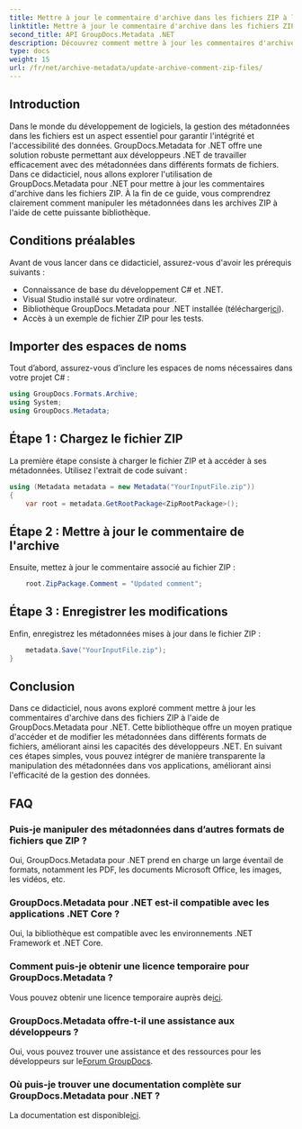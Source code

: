 ```yaml
---
title: Mettre à jour le commentaire d'archive dans les fichiers ZIP à l'aide de .NET
linktitle: Mettre à jour le commentaire d'archive dans les fichiers ZIP à l'aide de .NET
second_title: API GroupDocs.Metadata .NET
description: Découvrez comment mettre à jour les commentaires d'archive dans des fichiers ZIP à l'aide de GroupDocs.Metadata pour .NET. Améliorez facilement la gestion des métadonnées dans les applications C#.
type: docs
weight: 15
url: /fr/net/archive-metadata/update-archive-comment-zip-files/
---
```

## Introduction
Dans le monde du développement de logiciels, la gestion des métadonnées dans les fichiers est un aspect essentiel pour garantir l'intégrité et l'accessibilité des données. GroupDocs.Metadata for .NET offre une solution robuste permettant aux développeurs .NET de travailler efficacement avec des métadonnées dans différents formats de fichiers. Dans ce didacticiel, nous allons explorer l'utilisation de GroupDocs.Metadata pour .NET pour mettre à jour les commentaires d'archive dans les fichiers ZIP. À la fin de ce guide, vous comprendrez clairement comment manipuler les métadonnées dans les archives ZIP à l'aide de cette puissante bibliothèque.
## Conditions préalables
Avant de vous lancer dans ce didacticiel, assurez-vous d'avoir les prérequis suivants :
- Connaissance de base du développement C# et .NET.
- Visual Studio installé sur votre ordinateur.
-  Bibliothèque GroupDocs.Metadata pour .NET installée (télécharger[ici](https://releases.groupdocs.com/metadata/net/)).
- Accès à un exemple de fichier ZIP pour les tests.

## Importer des espaces de noms
Tout d’abord, assurez-vous d’inclure les espaces de noms nécessaires dans votre projet C# :
```csharp
using GroupDocs.Formats.Archive;
using System;
using GroupDocs.Metadata;
```
## Étape 1 : Chargez le fichier ZIP
La première étape consiste à charger le fichier ZIP et à accéder à ses métadonnées. Utilisez l'extrait de code suivant :
```csharp
using (Metadata metadata = new Metadata("YourInputFile.zip"))
{
    var root = metadata.GetRootPackage<ZipRootPackage>();
```
## Étape 2 : Mettre à jour le commentaire de l'archive
Ensuite, mettez à jour le commentaire associé au fichier ZIP :
```csharp
    root.ZipPackage.Comment = "Updated comment";
```
## Étape 3 : Enregistrer les modifications
Enfin, enregistrez les métadonnées mises à jour dans le fichier ZIP :
```csharp
    metadata.Save("YourInputFile.zip");
}
```

## Conclusion
Dans ce didacticiel, nous avons exploré comment mettre à jour les commentaires d'archive dans des fichiers ZIP à l'aide de GroupDocs.Metadata pour .NET. Cette bibliothèque offre un moyen pratique d'accéder et de modifier les métadonnées dans différents formats de fichiers, améliorant ainsi les capacités des développeurs .NET. En suivant ces étapes simples, vous pouvez intégrer de manière transparente la manipulation des métadonnées dans vos applications, améliorant ainsi l'efficacité de la gestion des données.

## FAQ
### Puis-je manipuler des métadonnées dans d’autres formats de fichiers que ZIP ?
Oui, GroupDocs.Metadata pour .NET prend en charge un large éventail de formats, notamment les PDF, les documents Microsoft Office, les images, les vidéos, etc.
### GroupDocs.Metadata pour .NET est-il compatible avec les applications .NET Core ?
Oui, la bibliothèque est compatible avec les environnements .NET Framework et .NET Core.
### Comment puis-je obtenir une licence temporaire pour GroupDocs.Metadata ?
 Vous pouvez obtenir une licence temporaire auprès de[ici](https://purchase.groupdocs.com/temporary-license/).
### GroupDocs.Metadata offre-t-il une assistance aux développeurs ?
 Oui, vous pouvez trouver une assistance et des ressources pour les développeurs sur le[Forum GroupDocs](https://forum.groupdocs.com/c/metadata/14).
### Où puis-je trouver une documentation complète sur GroupDocs.Metadata pour .NET ?
 La documentation est disponible[ici](https://reference.groupdocs.com/metadata/net/).